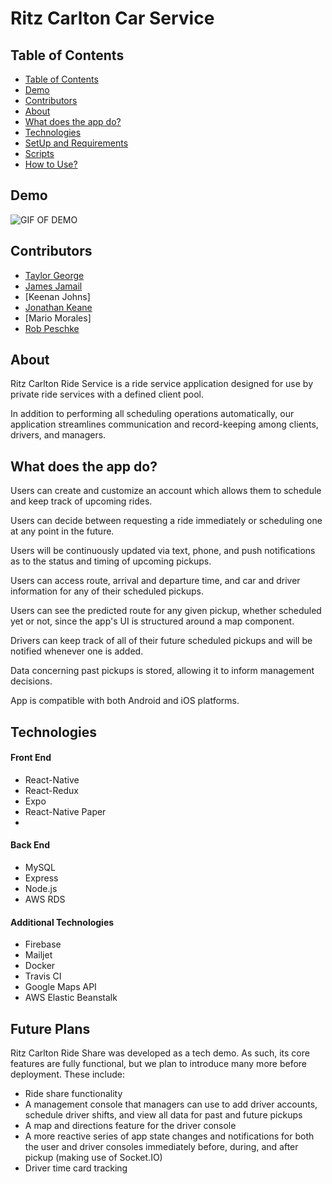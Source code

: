 # Ritz Carlton Car Service

## Table of Contents
 - [Table of Contents](#table-of-contents)
 - [Demo](#demo)
 - [Contributors](#contributors)
 - [About](#about)
 - [What does the app do?](#what-does-the-app-do)
 - [Technologies](#technologies)
 - [SetUp and Requirements](#setup-and-requirements)
 - [Scripts](#scripts)
 - [How to Use?](#how-to-use)

## Demo
![GIF OF DEMO](https://thumbs.gfycat.com/FamiliarAdvancedConey-size_restricted.gif)

## Contributors
* [Taylor George](https://github.com/atgeorge11)
* [James Jamail](http://github.com/jamesjamail)
* [Keenan Johns]
* [Jonathan Keane](https://github.com/jkeane889)
* [Mario Morales]
* [Rob Peschke](https://github.com/RSP531)

## About
Ritz Carlton Ride Service is a ride service application designed for use by private ride services with a defined client pool.

In addition to performing all scheduling operations automatically, our application streamlines communication and record-keeping among clients, drivers, and managers.

## What does the app do?
Users can create and customize an account which allows them to schedule and keep track of upcoming rides.

Users can decide between requesting a ride immediately or scheduling one at any point in the future.

Users will be continuously updated via text, phone, and push notifications as to the status and timing of upcoming pickups.

Users can access route, arrival and departure time, and car and driver information for any of their scheduled pickups.

Users can see the predicted route for any given pickup, whether scheduled yet or not, since the app's UI is structured around a map component.

Drivers can keep track of all of their future scheduled pickups and will be notified whenever one is added.

Data concerning past pickups is stored, allowing it to inform management decisions.

App is compatible with both Android and iOS platforms.

## Technologies
#### Front End
* React-Native
* React-Redux
* Expo
* React-Native Paper
* 
#### Back End
* MySQL
* Express
* Node.js
* AWS RDS
#### Additional Technologies
* Firebase
* Mailjet
* Docker
* Travis CI
* Google Maps API
* AWS Elastic Beanstalk

## Future Plans

Ritz Carlton Ride Share was developed as a tech demo. As such, its core features are fully functional, but we plan to introduce many more before deployment. These include:

* Ride share functionality
* A management console that managers can use to add driver accounts, schedule driver shifts, and view all data for past and future pickups
* A map and directions feature for the driver console
* A more reactive series of app state changes and notifications for both the user and driver consoles immediately before, during, and after pickup (making use of Socket.IO)
* Driver time card tracking
